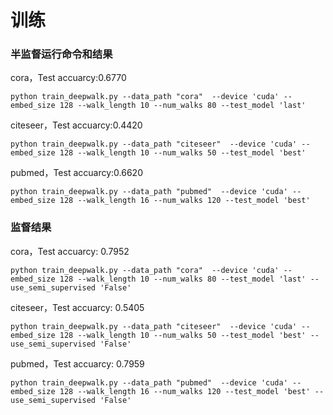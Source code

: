 # 训练

### 半监督运行命令和结果

cora，Test accuarcy:0.6770

```
python train_deepwalk.py --data_path "cora"  --device 'cuda' --embed_size 128 --walk_length 10 --num_walks 80 --test_model 'last'
```


citeseer，Test accuarcy:0.4420

```
python train_deepwalk.py --data_path "citeseer"  --device 'cuda' --embed_size 128 --walk_length 10 --num_walks 50 --test_model 'best'
```


pubmed，Test accuarcy:0.6620

```
python train_deepwalk.py --data_path "pubmed"  --device 'cuda' --embed_size 128 --walk_length 16 --num_walks 120 --test_model 'best'
```


### 监督结果

cora，Test accuarcy: 0.7952

```
python train_deepwalk.py --data_path "cora"  --device 'cuda' --embed_size 128 --walk_length 10 --num_walks 80 --test_model 'last' --use_semi_supervised 'False'
```


citeseer，Test accuarcy: 0.5405

```
python train_deepwalk.py --data_path "citeseer"  --device 'cuda' --embed_size 128 --walk_length 10 --num_walks 50 --test_model 'best' --use_semi_supervised 'False'
```


pubmed，Test accuarcy: 0.7959

```
python train_deepwalk.py --data_path "pubmed"  --device 'cuda' --embed_size 128 --walk_length 16 --num_walks 120 --test_model 'best' --use_semi_supervised 'False'
```
